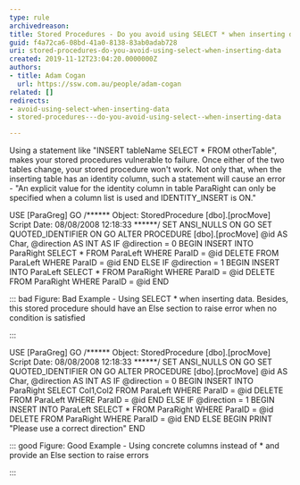 ```yaml
---
type: rule
archivedreason: 
title: Stored Procedures - Do you avoid using SELECT * when inserting data?
guid: f4a72ca6-08bd-41a0-8138-83ab0adab728
uri: stored-procedures-do-you-avoid-using-select-when-inserting-data
created: 2019-11-12T23:04:20.0000000Z
authors:
- title: Adam Cogan
  url: https://ssw.com.au/people/adam-cogan
related: []
redirects:
- avoid-using-select-when-inserting-data
- stored-procedures---do-you-avoid-using-select--when-inserting-data

---
```


Using a statement like "INSERT tableName SELECT \* FROM otherTable", makes your stored procedures vulnerable to failure. Once either of the two tables change, your stored procedure won't work. Not only that, when the inserting table has an identity column, such a statement will cause an error - "An explicit value for the identity column in table ParaRight can only be specified when a column list is used and IDENTITY\_INSERT is ON."


<!--endintro-->

USE [ParaGreg]
GO
/\*\*\*\*\*\* Object: StoredProcedure [dbo].[procMove] Script Date: 08/08/2008 12:18:33 \*\*\*\*\*\*/
SET ANSI\_NULLS ON
GO
SET QUOTED\_IDENTIFIER ON
GO
ALTER PROCEDURE [dbo].[procMove]
@id AS Char,
@direction AS INT
AS
IF @direction = 0
BEGIN
 INSERT INTO ParaRight
 SELECT \* FROM ParaLeft
 WHERE ParaID = @id
 DELETE FROM ParaLeft
 WHERE ParaID = @id
END
ELSE IF @direction = 1
BEGIN
 INSERT INTO ParaLeft
 SELECT \* FROM ParaRight
 WHERE ParaID = @id
 DELETE FROM ParaRight
 WHERE ParaID = @id
END


::: bad
Figure: Bad Example - Using SELECT \* when inserting data. Besides, this stored procedure should have an Else section to raise error when no condition is satisfied

:::


USE [ParaGreg]
GO
/\*\*\*\*\*\* Object: StoredProcedure [dbo].[procMove] Script Date: 08/08/2008 12:18:33 \*\*\*\*\*\*/
SET ANSI\_NULLS ON
GO
SET QUOTED\_IDENTIFIER ON
GO
ALTER PROCEDURE [dbo].[procMove]
@id AS Char,
@direction AS INT
AS
IF @direction = 0
BEGIN
 INSERT INTO ParaRight
 SELECT Col1,Col2 FROM ParaLeft
 WHERE ParaID = @id
 DELETE FROM ParaLeft
 WHERE ParaID = @id
END
ELSE IF @direction = 1
BEGIN
 INSERT INTO ParaLeft
 SELECT \* FROM ParaRight
 WHERE ParaID = @id
 DELETE FROM ParaRight
 WHERE ParaID = @id
END
ELSE BEGIN PRINT "Please use a correct direction"
 END


::: good
Figure: Good Example - Using concrete columns instead of \* and provide an Else section to raise errors

:::
